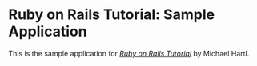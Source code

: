 # Ruby on Rails Tutorial: Sample Application

This is the sample application for [*Ruby on Rails Tutorial*](http://railstutorial.org) by Michael Hartl.